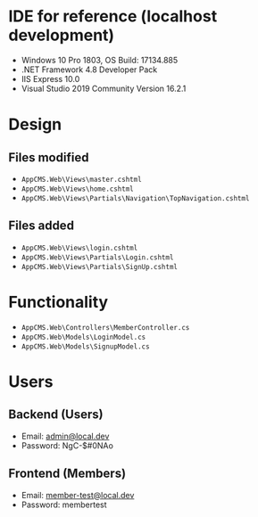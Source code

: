 # IDE for reference (localhost development)
* Windows 10 Pro 1803, OS Build: 17134.885
* .NET Framework 4.8 Developer Pack
* IIS Express 10.0
* Visual Studio 2019 Community Version 16.2.1

# Design

## Files modified
* `AppCMS.Web\Views\master.cshtml`
* `AppCMS.Web\Views\home.cshtml`
* `AppCMS.Web\Views\Partials\Navigation\TopNavigation.cshtml`

## Files added
* `AppCMS.Web\Views\login.cshtml`
* `AppCMS.Web\Views\Partials\Login.cshtml`
* `AppCMS.Web\Views\Partials\SignUp.cshtml`

# Functionality
* `AppCMS.Web\Controllers\MemberController.cs`
* `AppCMS.Web\Models\LoginModel.cs`
* `AppCMS.Web\Models\SignupModel.cs`

# Users
## Backend (Users)
* Email: admin@local.dev
* Password: NgC-$#0NAo

## Frontend (Members)
* Email: member-test@local.dev
* Password: membertest
